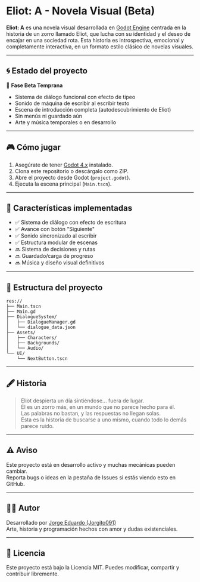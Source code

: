 
# Eliot: A - Novela Visual (Beta)

**Eliot: A** es una novela visual desarrollada en [Godot Engine](https://godotengine.org/) centrada en la historia de un zorro llamado Eliot, que lucha con su identidad y el deseo de encajar en una sociedad rota. Esta historia es introspectiva, emocional y completamente interactiva, en un formato estilo clásico de novelas visuales.

---

## 🌀 Estado del proyecto

🚧 **Fase Beta Temprana**  
- Sistema de diálogo funcional con efecto de tipeo  
- Sonido de máquina de escribir al escribir texto  
- Escena de introducción completa (autodescubrimiento de Eliot)  
- Sin menús ni guardado aún  
- Arte y música temporales o en desarrollo  

---

## 🎮 Cómo jugar

1. Asegúrate de tener [Godot 4.x](https://godotengine.org/download) instalado.
2. Clona este repositorio o descárgalo como ZIP.
3. Abre el proyecto desde Godot (`project.godot`).
4. Ejecuta la escena principal (`Main.tscn`).

---

## 🧪 Características implementadas

- ✅ Sistema de diálogo con efecto de escritura
- ✅ Avance con botón "Siguiente"
- ✅ Sonido sincronizado al escribir
- ✅ Estructura modular de escenas
- 🔜 Sistema de decisiones y rutas
- 🔜 Guardado/carga de progreso
- 🔜 Música y diseño visual definitivos

---

## 📁 Estructura del proyecto

```
res://
├── Main.tscn
├── Main.gd
├── DialogueSystem/
│   ├── DialogueManager.gd
│   └── dialogue_data.json
├── Assets/
│   ├── Characters/
│   ├── Backgrounds/
│   └── Audio/
└── UI/
    └── NextButton.tscn
```

---

## 🖋️ Historia

> Eliot despierta un día sintiéndose... fuera de lugar.  
> Él es un zorro más, en un mundo que no parece hecho para él.  
> Las palabras no bastan, y las respuestas no llegan solas.  
> Esta es la historia de buscarse a uno mismo, cuando todo lo demás parece ruido.

---

## ⚠️ Aviso

Este proyecto está en desarrollo activo y muchas mecánicas pueden cambiar.  
Reporta bugs o ideas en la pestaña de Issues si estás viendo esto en GitHub.

---

## 🧑‍💻 Autor

Desarrollado por [Jorge Eduardo (Jorgito091)](mailto:hogojorsj@gmail.com)  
Arte, historia y programación hechos con amor y dudas existenciales.

---

## 📜 Licencia

Este proyecto está bajo la Licencia MIT. Puedes modificar, compartir y contribuir libremente.

